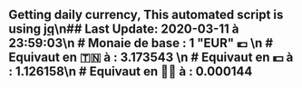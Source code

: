 ## Getting daily currency, This automated script is using [jq](https://stedolan.github.io/jq/)\n## Last Update:  2020-03-11 à 23:59:03\n # Monaie de base : 1 "EUR" 💶 \n # Equivaut en 🇹🇳 à :  3.173543 \n # Equivaut en 💵 à : 1.126158\n # Equivaut en 🐱‍💻 à :  0.000144
